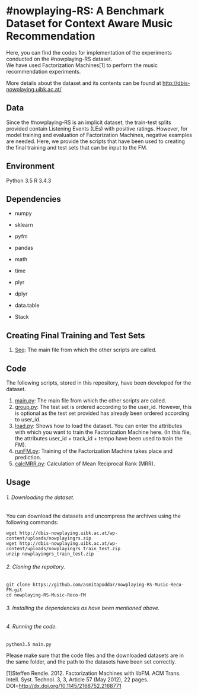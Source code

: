 # #nowplaying-RS: A Benchmark Dataset for Context Aware Music Recommendation

Here, you can find the codes for implementation of the experiments conducted on the #nowplaying-RS dataset.   
We have used Factorization Machines[1] to perform the music recommendation experiments.  

More details about the dataset and its contents can be found at http://dbis-nowplaying.uibk.ac.at/  

## Data

Since the #nowplaying-RS is an implicit dataset, the train-test splits provided contain Listening Events (LEs) with positive ratings. However, for model training and evaluation of Factorization Machines, negative examples are needed. Here, we provide the scripts that have been used to creating the final training and test sets that can be input to the FM.

## Environment
Python 3.5
R 3.4.3  

## Dependencies  
- numpy    
- sklearn    
- pyfm  
- pandas  
- math  
- time   
    
- plyr  
- dplyr 
- data.table  
- Stack

## Creating Final Training and Test Sets
1. [Seq](https://github.com/asmitapoddar/nowplaying-RS-Music-Recommendation-FM/blob/master/main.py): The main file from which the other scripts are called.

## Code
The following scripts, stored in this repository, have been developed for the dataset.
1. [main.py](https://github.com/asmitapoddar/nowplaying-RS-Music-Recommendation-FM/blob/master/main.py): The main file from which the other scripts are called.  
2. [group.py](https://github.com/asmitapoddar/nowplaying-RS-Music-Recommendation-FM/blob/master/group.py): The test set is ordered according to the user_id. However, this is optional as the test set provided has already been ordered according to user_id. 
3. [load.py](https://github.com/asmitapoddar/nowplaying-RS-Music-Recommendation-FM/blob/master/load.py): Shows how to load the dataset. You can enter the attributes with which you want to train the Factorization Machine here. (In this file, the attributes user_id + track_id + tempo have been used to train the FM).  
4. [runFM.py](https://github.com/asmitapoddar/nowplaying-RS-Music-Recommendation-FM/blob/master/runFM.py): Training of the Factorization Machine takes place and prediction.
5. [calcMRR.py](https://github.com/asmitapoddar/nowplaying-RS-Music-Recommendation-FM/blob/master/calcMRR.py): Calculation of Mean Reciprocal Rank (MRR).

## Usage

###### 1. Downloading the dataset.
You can download the datasets and uncompress the archives using the following commands:
```
wget http://dbis-nowplaying.uibk.ac.at/wp-content/uploads/nowplayingrs.zip
wget http://dbis-nowplaying.uibk.ac.at/wp-content/uploads/nowplayingrs_train_test.zip
unzip nowplayingrs_train_test.zip
```
###### 2. Cloning the repoitory.
```
git clone https://github.com/asmitapoddar/nowplaying-RS-Music-Reco-FM.git
cd nowplaying-RS-Music-Reco-FM
```
###### 3. Installing the dependencies as have been mentioned above.  

###### 4. Running the code.
```
python3.5 main.py
```
Please make sure that the code files and the downloaded datasets are in the same folder, and the path to the datasets have been set correctly.

[1]Steffen Rendle. 2012. Factorization Machines with libFM. ACM Trans. Intell. Syst. Technol. 3, 3, Article 57 (May 2012), 22 pages. DOI=http://dx.doi.org/10.1145/2168752.2168771

